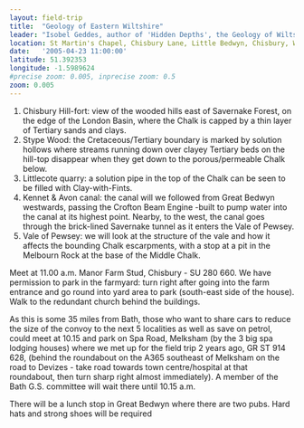 ```yaml
---
layout: field-trip
title:  "Geology of Eastern Wiltshire"
leader: "Isobel Geddes, author of 'Hidden Depths', the Geology of Wiltshire"
location: St Martin's Chapel, Chisbury Lane, Little Bedwyn, Chisbury, Wiltshire, SN8 3JA
date:   '2005-04-23 11:00:00'
latitude: 51.392353
longitude: -1.5989624
#precise zoom: 0.005, inprecise zoom: 0.5
zoom: 0.005
---
```

<ol><li>Chisbury Hill-fort: view of the wooded hills east of Savernake Forest, on the edge of the London Basin, where the Chalk is capped by a thin layer of Tertiary sands and clays.</li>
<li>Stype Wood: the Cretaceous/Tertiary boundary is marked by solution hollows where streams running down over clayey Tertiary beds on the hill-top disappear when they get down to the porous/permeable Chalk below.</li>
<li>Littlecote quarry: a solution pipe in the top of the Chalk can be seen to be filled with Clay-with-Fints.</li>
<li>Kennet & Avon canal: the canal will we followed from Great Bedwyn westwards, passing the Crofton Beam Engine -built to pump water into the canal at its highest point. Nearby, to the west, the canal goes through the brick-lined Savernake tunnel as it enters the Vale of Pewsey.</li>
<li>Vale of Pewsey: we will look at the structure of the vale and how it affects the bounding Chalk escarpments, with a stop at a pit in the Melbourn Rock at the base of the Middle Chalk.</li></ol>

Meet at 11.00 a.m. Manor Farm Stud, Chisbury - SU 280 660. We have permission to park in the farmyard: turn right after going into the farm entrance and go round into yard area to park (south-east side of the house). Walk to the redundant church behind the buildings.

As this is some 35 miles from Bath, those who want to share cars to reduce the size of the convoy to the next 5 localities as well as save on petrol, could meet at 10.15 and park on Spa Road, Melksham (by the 3 big spa lodging houses) where we met up for the field trip 2 years ago, GR ST 914 628, (behind the roundabout on the A365 southeast of Melksham on the road to Devizes - take road towards town centre/hospital at that roundabout, then turn sharp right almost immediately). A member of the Bath G.S. committee will wait there until 10.15 a.m.

There will be a lunch stop in Great Bedwyn where there are two pubs. Hard hats and strong shoes will be required


